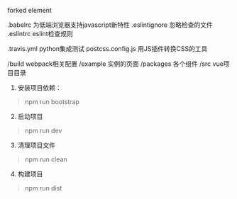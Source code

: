 forked element

.babelrc 为低端浏览器支持javascript新特性
.eslintignore 忽略检查的文件
.eslintrc eslint检查规则

.travis.yml python集成测试
postcss.config.js 用JS插件转换CSS的工具

/build webpack相关配置
/example 实例的页面
/packages 各个组件
/src vue项目目录

1. 安装项目依赖：
> npm run bootstrap

2. 启动项目
> npm run dev

3. 清理项目文件
> npm run clean

4. 构建项目
> npm run dist
